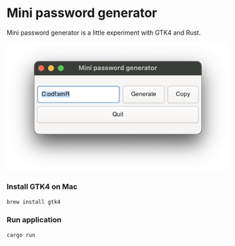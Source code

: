 # Mini password generator
Mini password generator is a little experiment with GTK4 and Rust.

![alt screenshot](screenshot.png)

### Install GTK4 on Mac
```
brew install gtk4
```

### Run application
```
cargo run
```